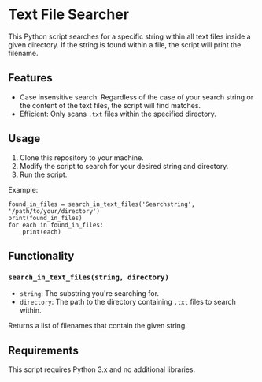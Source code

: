 # Text File Searcher

This Python script searches for a specific string within all text files inside a given directory. If the string is found within a file, the script will print the filename.

## Features
- Case insensitive search: Regardless of the case of your search string or the content of the text files, the script will find matches.
- Efficient: Only scans `.txt` files within the specified directory.

## Usage

1. Clone this repository to your machine.
2. Modify the script to search for your desired string and directory.
3. Run the script.

Example:

```
found_in_files = search_in_text_files('Searchstring', '/path/to/your/directory')
print(found_in_files)
for each in found_in_files:
    print(each)
```

## Functionality

### `search_in_text_files(string, directory)`

- `string`: The substring you're searching for.
- `directory`: The path to the directory containing `.txt` files to search within.

Returns a list of filenames that contain the given string.

## Requirements

This script requires Python 3.x and no additional libraries.
